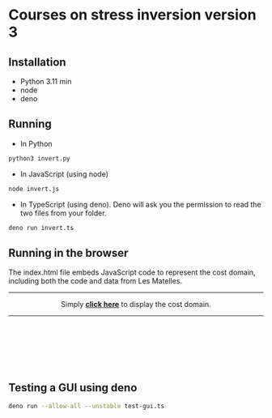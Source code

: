 # Courses on stress inversion version 3

## Installation
- Python 3.11 min
- node
- deno


## Running
- In Python
```sh
python3 invert.py
```
- In JavaScript (using node)
```sh
node invert.js
```
- In TypeScript (using deno). Deno will ask you the permission to read the two files from your folder.
```sh
deno run invert.ts
```

## Running in the browser
The index.html file embeds JavaScript code to represent the cost domain,
including both the code and data from Les Matelles.

---
<center>
Simply <a href="https://xaliphostes.github.io/course-stress-inv-3/"><b><b>click here</b></a></b> to display the cost domain.
</center>

---     

<br><br><br><br><br>

## Testing a GUI using deno
```sh
deno run --allow-all --unstable test-gui.ts  
```
